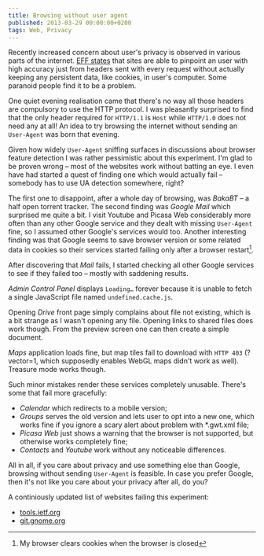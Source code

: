 ```yaml
---
title: Browsing without user agent
published: 2013-03-29 00:00:00+0200
tags: Web, Privacy
---
```


Recently increased concern about user's privacy is observed in various parts of
the internet. [EFF states][panoptic] that sites are able to pinpoint an user
with high accuracy just from headers sent with every request without actually
keeping any persistent data, like cookies, in user's computer. Some paranoid
people find it to be a problem.

[panoptic]: https://panopticlick.eff.org/index.php

One quiet evening realisation came that there's no way all those headers are
compulsory to use the HTTP protocol. I was pleasantly surprised to find that
the only header required for `HTTP/1.1` is `Host` while `HTTP/1.0` does not
need any at all!  An idea to try browsing the internet without sending an
`User-Agent` was born that evening.

Given how widely `User-Agent` sniffing surfaces in discussions about browser
feature detection I was rather pessimistic about this experiment. I'm glad to
be proven wrong – most of the websites work without batting an eye. I even have
had started a quest of finding one which would actually fail – somebody has to
use UA detection somewhere, right?

The first one to disappoint, after a whole day of browsing, was *BakaBT* – a
half open torrent tracker. The second finding was *Google Mail* which surprised
me quite a bit. I visit Youtube and Picasa Web considerably more often than any
other Google service and they dealt with missing `User-Agent` fine, so I
assumed other Google's services would too. Another interesting finding was that
Google seems to save browser version or some related data in cookies so their
services started failing only after a browser restart[^cookies].

[^cookies]: My browser clears cookies when the browser is closed

After discovering that *Mail* fails, I started checking all other
Google services to see if they failed too – mostly with saddening results.

*Admin Control Panel* displays `Loading…` forever because it is unable
to fetch a single JavaScript file named `undefined.cache.js`.

Opening *Drive* front page simply complains about file not existing, which is a
bit strange as I wasn't opening any file. Opening links to shared files does
work though. From the preview screen one can then create a simple document.

*Maps* application loads fine, but map tiles fail to download with `HTTP 403`
(?vector=1, which supposedly enables WebGL maps didn't work as well). Treasure
mode works though.

Such minor mistakes render these services completely unusable.
There's some that fail more gracefully:

* *Calendar* which redirects to a mobile version;
* *Groups* serves the old version and lets user to opt into a new one, which
  works fine if you ignore a scary alert about problem with *.gwt.xml file;
* *Picasa Web* just shows a warning that the browser is not supported, but
  otherwise works completely fine;
* *Contacts* and *Youtube* work without any noticeable differences.

All in all, if you care about privacy and use something else than Google,
browsing without sending `User-Agent` is feasible. In case you prefer
Google, then it's not like you care about your privacy after all, do you?

A continiously updated list of websites failing this experiment:

* [tools.ietf.org](https://tools.ietf.org/)
* [git.gnome.org](https://git.gnome.org/)
